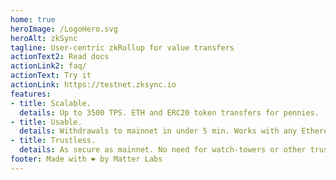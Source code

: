 ```yaml
---
home: true
heroImage: /LogoHero.svg
heroAlt: zkSync
tagline: User-centric zkRollup for value transfers
actionText2: Read docs
actionLink2: faq/
actionText: Try it
actionLink: https://testnet.zksync.io
features:
- title: Scalable.
  details: Up to 3500 TPS. ETH and ERC20 token transfers for pennies.
- title: Usable.
  details: Withdrawals to mainnet in under 5 min. Works with any Ethereum wallet.
- title: Trustless.
  details: As secure as mainnet. No need for watch-towers or other trusted parties.
footer: Made with ❤️ by Matter Labs
---
```

